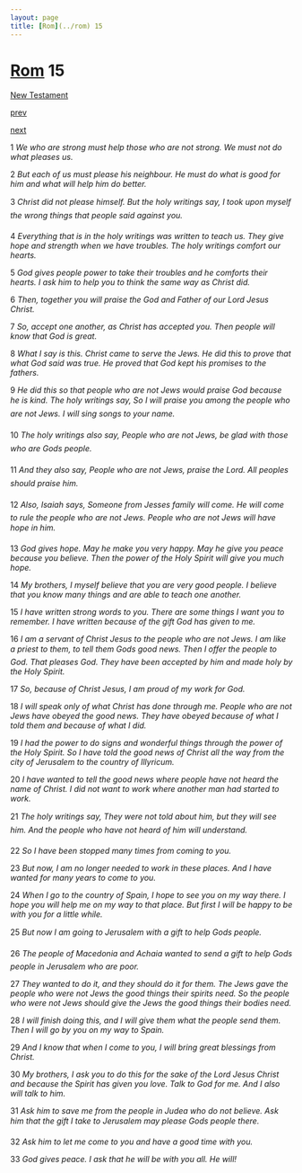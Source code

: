 ```yaml
---
layout: page
title: [Rom](../rom) 15
---
```


# [Rom](../rom) 15

[New Testament](/new-testament)


[prev](rom-14.html)


[next](rom-16.html)

1 _We who are strong must help those who are not strong. We must not do what pleases us._

2 _But each of us must please his neighbour. He must do what is good for him and what will help him do better._

3 _Christ did not please himself. But the holy writings say, I took upon myself the wrong things that people said against you._

4 _Everything that is in the holy writings was written to teach us. They give hope and strength when we have troubles. The holy writings comfort our hearts._

5 _God gives people power to take their troubles and he comforts their hearts. I ask him to help you to think the same way as Christ did._

6 _Then, together you will praise the God and Father of our Lord Jesus Christ._

7 _So, accept one another, as Christ has accepted you. Then people will know that God is great._

8 _What I say is this. Christ came to serve the Jews. He did this to prove that what God said was true. He proved that God kept his promises to the fathers._

9 _He did this so that people who are not Jews would praise God because he is kind. The holy writings say, So I will praise you among the people who are not Jews. I will sing songs to your name._

10 _The holy writings also say, People who are not Jews, be glad with those who are Gods people._

11 _And they also say, People who are not Jews, praise the Lord. All peoples should praise him._

12 _Also, Isaiah says, Someone from Jesses family will come. He will come to rule the people who are not Jews. People who are not Jews will have hope in him._

13 _God gives hope. May he make you very happy. May he give you peace because you believe. Then the power of the Holy Spirit will give you much hope._

14 _My brothers, I myself believe that you are very good people. I believe that you know many things and are able to teach one another._

15 _I have written strong words to you. There are some things I want you to remember. I have written because of the gift God has given to me._

16 _I am a servant of Christ Jesus to the people who are not Jews. I am like a priest to them,  to tell them Gods good news. Then I offer the people to God. That pleases God. They have been accepted by him and made holy by the Holy Spirit._

17 _So, because of Christ Jesus, I am proud of my work for God._

18 _I will speak only of what Christ has done through me. People who are not Jews have obeyed the good news. They have obeyed because of what I told them and because of what I did._

19 _I had the power to do signs and wonderful things through the power of the Holy Spirit. So I have told the good news of Christ all the way from the city of Jerusalem to the country of Illyricum._

20 _I have wanted to tell the good news where people have not heard the name of Christ. I did not want to work where another man had started to work._

21 _The holy writings say, They were not told about him, but they will see him. And the people who have not heard of him will understand._

22 _So I have been stopped many times from coming to you._

23 _But now, I am no longer needed to work in these places. And I have wanted for many years to come to you._

24 _When I go to the country of Spain, I hope to see you on my way there. I hope you will help me on my way to that place. But first I will be happy to be with you for a little while._

25 _But now I am going to Jerusalem with a gift to help Gods people._

26 _The people of Macedonia and Achaia wanted to send a gift to help Gods people in Jerusalem who are poor._

27 _They wanted to do it, and they should do it for them. The Jews gave the people who were not Jews the good things their spirits need. So the people who were not Jews should give the Jews the good things their bodies need._

28 _I will finish doing this, and I will give them what the people send them. Then I will go by you on my way to Spain._

29 _And I know that when I come to you, I will bring great blessings from Christ._

30 _My brothers, I ask you to do this for the sake of the Lord Jesus Christ and because the Spirit has given you love. Talk to God for me. And I also will talk to him._

31 _Ask him to save me from the people in Judea who do not believe. Ask him that the gift I take to Jerusalem may please Gods people there._

32 _Ask him to let me come to you and have a good time with you._

33 _God gives peace. I ask that he will be with you all. He will!_

